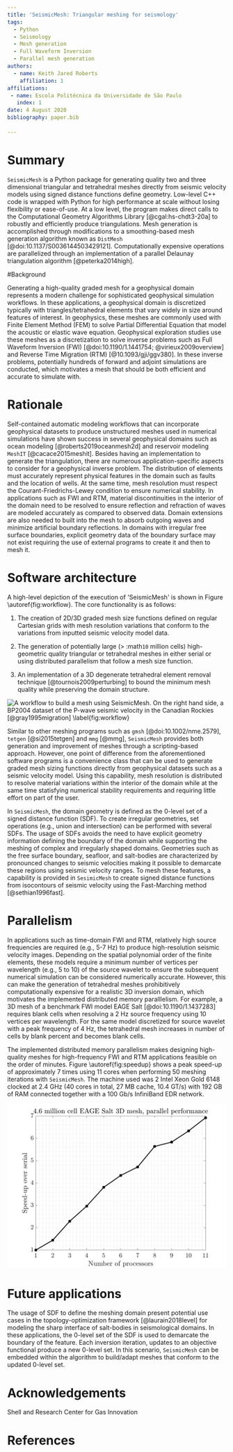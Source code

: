 ```yaml
---
title: 'SeismicMesh: Triangular meshing for seismology'
tags:
  - Python
  - Seismology
  - Mesh generation
  - Full Waveform Inversion
  - Parallel mesh generation
authors:
  - name: Keith Jared Roberts
    affiliation: 1
affiliations:
 - name: Escola Politécnica da Universidade de São Paulo
   index: 1
date: 4 August 2020
bibliography: paper.bib

---
```


# Summary

`SeismicMesh` is a Python package for generating quality two and three dimensional triangular and tetrahedral
meshes directly from seismic velocity models using signed distance functions define geometry. Low-level C++ code is wrapped with Python for high performance at scale without losing flexibility or ease-of-use. At a low level, the program makes direct calls to the Computational Geometry Algorithms Library [@cgal:hs-chdt3-20a] to robustly and efficiently produce triangulations. Mesh generation is accomplished through modifications to a smoothing-based mesh generation algorithm known as `DistMesh` [@doi:10.1137/S0036144503429121]. Computationally expensive operations are parallelized through an implementation of a parallel Delaunay triangulation algorithm [@peterka2014high].

#Background

Generating a high-quality graded mesh for a geophysical domain represents a modern
challenge for sophisticated geophysical simulation workflows. In these applications,
a geophysical domain is discretized typically with triangles/tetrahedral elements that vary widely in size around features of interest. In geophysics, these meshes are commonly used with Finite Element
Method (FEM) to solve Partial Differential Equation that model the acoustic or elastic wave equation. Geophysical exploration studies use these meshes as a discretization to solve inverse problems such as Full Waveform Inversion (FWI) [@doi:10.1190/1.1441754; @virieux2009overview]
and Reverse Time Migration (RTM) [@10.1093/gji/ggv380]. In these inverse problems, potentially hundreds of forward and adjoint simulations are conducted, which motivates a mesh that should be both efficient and accurate to simulate with.

# Rationale

Self-contained automatic modeling workflows that can incorporate geophysical datasets to produce unstructured meshes used in numerical simulations have shown success in several geophysical domains such as ocean modeling [@roberts2019oceanmesh2d] and reservoir modeling `MeshIT` [@cacace2015meshit]. Besides having an implementation to generate the triangulation, there are numerous application-specific aspects to consider for a geophysical inverse problem. The distribution of elements must accurately represent physical features in the domain such as faults and the location of wells. At the same time, mesh resolution must respect the Courant-Friedrichs-Lewey condition to ensure numerical stability. In applications such as FWI and RTM, material discontinuities in the interior of the domain need to be resolved to ensure reflection and refraction of waves are modeled accurately as compared to observed data. Domain extensions are also needed to built into the mesh to absorb outgoing waves and minimize artificial boundary reflections. In domains with irregular free surface boundaries, explicit geometry data of the boundary surface may not exist requiring the use of external programs to create it and then to mesh it.

# Software architecture

A high-level depiction of the execution of 'SeismicMesh' is shown in Figure \autoref{fig:workflow}. The core functionality is as follows:

 1. The creation of 2D/3D graded mesh size functions defined on regular Cartesian grids with mesh resolution variations that conform to the variations from inputted seismic velocity model data.

 2. The generation of potentially large (> :math`10` million cells) high-geometric quality triangular or tetrahedral meshes in either serial or using distributed parallelism that follow a mesh size function.

 3. An implementation of a 3D degenerate tetrahedral element removal technique [@tournois2009perturbing] to bound the minimum mesh quality while preserving the domain structure.


 ![A workflow to build a mesh using `SeismicMesh`. On the right hand side, a BP2004 dataset of the P-wave seismic velocity in the Canadian Rockies [@gray1995migration]  \label{fig:workflow}](Workflow.png)

Similar to other meshing programs such as `gmsh` [@doi:10.1002/nme.2579], `tetgen` [@si2015tetgen] and `mmg` [@mmg], `SeismicMesh` provides both generation and improvement of meshes through a scripting-based approach. However, one point of difference from the aforementioned software programs is a convenience class that can be used to generate graded mesh sizing functions directly from geophysical datasets such as a seismic velocity model. Using this capability, mesh resolution is distributed to resolve material variations within the interior of the domain while at the same time statisfying numerical stability requirements and requiring little effort on part of the user.

In `SeismicMesh`, the domain geometry is defined as the 0-level set of a signed distance function (SDF). To create irregular geometries, set operations (e.g., union and intersection) can be performed with several SDFs. The usage of SDFs avoids the need to have explicit geometry information defining the boundary of the domain while supporting the meshing of complex and irregularly shaped domains. Geometries such as the free surface boundary, seafloor, and salt-bodies are characterized by pronounced changes to seismic velocities making it possible to demarcate these regions using seismic velocity ranges. To mesh these features, a capability is provided in `SesimicMesh` to create signed distance functions from isocontours of seismic velocity using the Fast-Marching method [@sethian1996fast].

# Parallelism

In applications such as time-domain FWI and RTM, relatively high source frequencies are required (e.g., 5-7 Hz) to produce high-resolution seismic velocity images. Depending on the spatial polynomial order of the finite elements, these models require a minimum number of vertices per wavelength (e.g., 5 to 10) of the source wavelet to ensure the subsequent numerical simulation can be considered numerically accurate. However, this can make the generation of tetrahedral meshes prohibitively computationally expensive for a realistic 3D inversion domain, which motivates the implemented distributed memory paralllelism. For example, a 3D mesh of a benchmark FWI model EAGE Salt [@doi:10.1190/1.1437283] requires blank cells when resolving a 2 Hz source frequency using 10 vertices per wavelength. For the same model discretized for source wavelet with a peak frequency of 4 Hz, the tetrahedral mesh increases in number of cells by blank percent and becomes blank cells.

The implemented distributed memory parallelism makes designing high-quality meshes for high-frequency FWI and RTM applications feasible on the order of minutes. Figure \autoref{fig:speedup} shows a peak speed-up of approximately 7 times using 11 cores when performing 50 meshing iterations with `SeismicMesh`. The machine used was 2 Intel Xeon Gold 6148 clocked at 2.4 GHz (40 cores in total, 27 MB cache, 10.4 GT/s) with 192 GB of RAM connected together with a 100 Gb/s InfiniBand EDR network.


 ![Speed-up obtained when building a 3D mesh (approximately 4 M cells) for the EAGE seismic velocity model as compared to the sequential version of the     algorithm.\label{fig:speedup}](SpeedUpOverSerial.png)


# Future applications

The usage of SDF to define the meshing domain present potential use cases in the topology-optimization framework [@laurain2018level] for modeling the sharp interface of salt-bodies in seismological domains. In these applications, the 0-level set of the SDF is used to demarcate the boundary of the feature. Each inversion iteration, updates to an objective functional produce a new 0-level set. In this scenario, `SeismicMesh` can be embedded within the algorithm to build/adapt meshes that conform to the updated 0-level set.


# Acknowledgements

Shell and Research Center for Gas Innovation

# References
